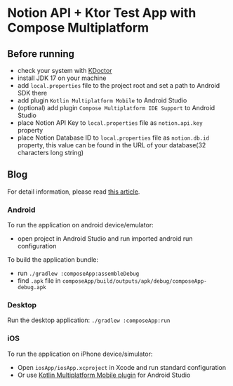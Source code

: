 # Notion API + Ktor Test App with Compose Multiplatform

## Before running
 - check your system with [KDoctor](https://github.com/Kotlin/kdoctor)
 - install JDK 17 on your machine
 - add `local.properties` file to the project root and set a path to Android SDK there
 - add plugin `Kotlin Multiplatform Mobile` to Android Studio
 - (optional) add plugin `Compose Multiplatform IDE Support` to Android Studio
 - place Notion API Key to `local.properties` file as `notion.api.key` property
 - place Notion Database ID to `local.properties` file as `notion.db.id` property, 
   this value can be found in the URL of your database(32 characters long string)

## Blog
For detail information, please read [this article](https://zenn.dev/articles/c2ce9e1a97159).

### Android
To run the application on android device/emulator:  
 - open project in Android Studio and run imported android run configuration

To build the application bundle:
 - run `./gradlew :composeApp:assembleDebug`
 - find `.apk` file in `composeApp/build/outputs/apk/debug/composeApp-debug.apk`

### Desktop
Run the desktop application: `./gradlew :composeApp:run`

### iOS
To run the application on iPhone device/simulator:
 - Open `iosApp/iosApp.xcproject` in Xcode and run standard configuration
 - Or use [Kotlin Multiplatform Mobile plugin](https://plugins.jetbrains.com/plugin/14936-kotlin-multiplatform-mobile) for Android Studio

